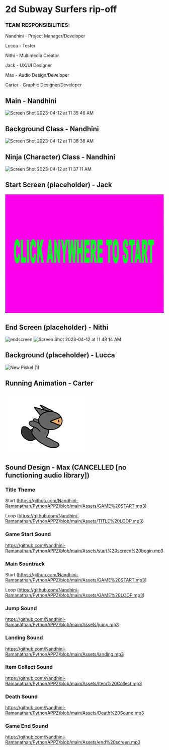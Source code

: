# 2d Subway Surfers rip-off 

### TEAM RESPONSIBILITIES:

Nandhini - Project Manager/Developer

Lucca - Tester

Nithi - Multimedia Creator  

Jack - UX/UI Designer

Max - Audio Design/Developer

Carter - Graphic Designer/Developer

## Main - Nandhini
<img width="313" alt="Screen Shot 2023-04-12 at 11 35 46 AM" src="https://user-images.githubusercontent.com/111539321/231538655-22b577df-b5f9-45a9-934c-27826e9f846f.png">

## Background Class - Nandhini
<img width="378" alt="Screen Shot 2023-04-12 at 11 36 36 AM" src="https://user-images.githubusercontent.com/111539321/231538807-765f3f4a-a70e-47e8-846b-eff5e223f3c7.png">

## Ninja (Character) Class - Nandhini
<img width="367" alt="Screen Shot 2023-04-12 at 11 37 11 AM" src="https://user-images.githubusercontent.com/111539321/231538899-dfe5af8f-2488-47fb-94a2-c689626be4c4.png">

## Start Screen (placeholder) - Jack
![start screen image](https://github.com/Nandhini-Ramanathan/PythonAPPZ/blob/main/Images/Screen%20Shot%202023-04-10%20at%2011.23.47%20AM.png?raw=true)

## End Screen (placeholder) - Nithi
![endscreen](https://user-images.githubusercontent.com/111790832/230968037-f07a881d-9343-4e0d-9e9f-f96ceac6bb3f.png)
<img width="445" alt="Screen Shot 2023-04-12 at 11 48 14 AM" src="https://user-images.githubusercontent.com/111790832/231541515-d7ec2497-c1bf-4535-8618-911d0cee51a6.png">

## Background (placeholder) - Lucca
![New Piskel (1)](https://user-images.githubusercontent.com/111709553/235220727-dafa1fa0-832f-465f-a525-1e784df02227.png)

## Running Animation - Carter
![](https://github.com/Nandhini-Ramanathan/PythonAPPZ/blob/main/Assets/running.gif)

## Sound Design - Max (CANCELLED [no functioning audio library])
### Title Theme
Start (https://github.com/Nandhini-Ramanathan/PythonAPPZ/blob/main/Assets/GAME%20START.mp3)

Loop (https://github.com/Nandhini-Ramanathan/PythonAPPZ/blob/main/Assets/TITLE%20LOOP.mp3)
### Game Start Sound
https://github.com/Nandhini-Ramanathan/PythonAPPZ/blob/main/Assets/start%20screen%20begin.mp3
### Main Sountrack
Start (https://github.com/Nandhini-Ramanathan/PythonAPPZ/blob/main/Assets/GAME%20START.mp3)

Loop (https://github.com/Nandhini-Ramanathan/PythonAPPZ/blob/main/Assets/GAME%20LOOP.mp3)
### Jump Sound
https://github.com/Nandhini-Ramanathan/PythonAPPZ/blob/main/Assets/jump.mp3
### Landing Sound
https://github.com/Nandhini-Ramanathan/PythonAPPZ/blob/main/Assets/landing.mp3
### Item Collect Sound
https://github.com/Nandhini-Ramanathan/PythonAPPZ/blob/main/Assets/Item%20Collect.mp3
### Death Sound
https://github.com/Nandhini-Ramanathan/PythonAPPZ/blob/main/Assets/Death%20Sound.mp3
### Game End Sound
https://github.com/Nandhini-Ramanathan/PythonAPPZ/blob/main/Assets/end%20screen.mp3
